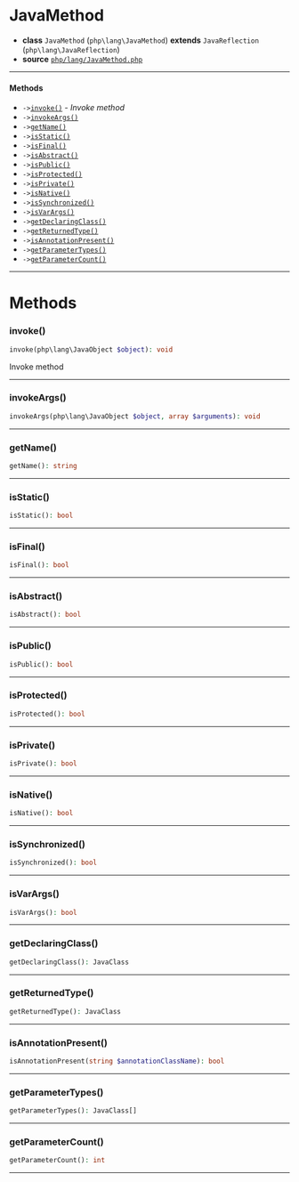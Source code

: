 # JavaMethod

- **class** `JavaMethod` (`php\lang\JavaMethod`) **extends** `JavaReflection` (`php\lang\JavaReflection`)
- **source** [`php/lang/JavaMethod.php`](./src/main/resources/JPHP-INF/sdk/php/lang/JavaMethod.php)


---

#### Methods

- `->`[`invoke()`](#method-invoke) - _Invoke method_
- `->`[`invokeArgs()`](#method-invokeargs)
- `->`[`getName()`](#method-getname)
- `->`[`isStatic()`](#method-isstatic)
- `->`[`isFinal()`](#method-isfinal)
- `->`[`isAbstract()`](#method-isabstract)
- `->`[`isPublic()`](#method-ispublic)
- `->`[`isProtected()`](#method-isprotected)
- `->`[`isPrivate()`](#method-isprivate)
- `->`[`isNative()`](#method-isnative)
- `->`[`isSynchronized()`](#method-issynchronized)
- `->`[`isVarArgs()`](#method-isvarargs)
- `->`[`getDeclaringClass()`](#method-getdeclaringclass)
- `->`[`getReturnedType()`](#method-getreturnedtype)
- `->`[`isAnnotationPresent()`](#method-isannotationpresent)
- `->`[`getParameterTypes()`](#method-getparametertypes)
- `->`[`getParameterCount()`](#method-getparametercount)

---
# Methods

<a name="method-invoke"></a>

### invoke()
```php
invoke(php\lang\JavaObject $object): void
```
Invoke method

---

<a name="method-invokeargs"></a>

### invokeArgs()
```php
invokeArgs(php\lang\JavaObject $object, array $arguments): void
```

---

<a name="method-getname"></a>

### getName()
```php
getName(): string
```

---

<a name="method-isstatic"></a>

### isStatic()
```php
isStatic(): bool
```

---

<a name="method-isfinal"></a>

### isFinal()
```php
isFinal(): bool
```

---

<a name="method-isabstract"></a>

### isAbstract()
```php
isAbstract(): bool
```

---

<a name="method-ispublic"></a>

### isPublic()
```php
isPublic(): bool
```

---

<a name="method-isprotected"></a>

### isProtected()
```php
isProtected(): bool
```

---

<a name="method-isprivate"></a>

### isPrivate()
```php
isPrivate(): bool
```

---

<a name="method-isnative"></a>

### isNative()
```php
isNative(): bool
```

---

<a name="method-issynchronized"></a>

### isSynchronized()
```php
isSynchronized(): bool
```

---

<a name="method-isvarargs"></a>

### isVarArgs()
```php
isVarArgs(): bool
```

---

<a name="method-getdeclaringclass"></a>

### getDeclaringClass()
```php
getDeclaringClass(): JavaClass
```

---

<a name="method-getreturnedtype"></a>

### getReturnedType()
```php
getReturnedType(): JavaClass
```

---

<a name="method-isannotationpresent"></a>

### isAnnotationPresent()
```php
isAnnotationPresent(string $annotationClassName): bool
```

---

<a name="method-getparametertypes"></a>

### getParameterTypes()
```php
getParameterTypes(): JavaClass[]
```

---

<a name="method-getparametercount"></a>

### getParameterCount()
```php
getParameterCount(): int
```

---
